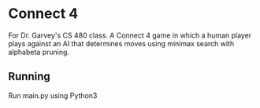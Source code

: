 # Connect 4

For Dr. Garvey's CS 480 class. A Connect 4 game in which a human player plays against an AI that determines moves using minimax search with alphabeta pruning.

## Running
Run main.py using Python3